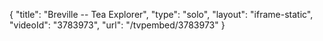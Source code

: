 {
    "title": "Breville -- Tea Explorer",
    "type": "solo",
    "layout": "iframe-static",
    "videoId": "3783973",
    "url": "\/tvpembed\/3783973"
}